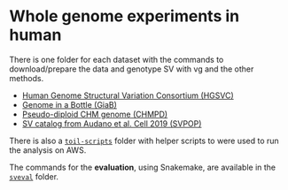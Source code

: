 # Whole genome experiments in human

There is one folder for each dataset with the commands to download/prepare the data and genotype SV with vg and the other methods.

* [Human Genome Structural Variation Consortium (HGSVC)](hgsvc)
* [Genome in a Bottle (GiaB)](giab)
* [Pseudo-diploid CHM genome (CHMPD)](chmpd)
* [SV catalog from Audano et al. Cell 2019 (SVPOP)](svpop)

There is also a [`toil-scripts`](toil-scripts) folder with helper scripts to were used to run the analysis on AWS.

The commands for the **evaluation**, using Snakemake, are available in the [`sveval`](sveval) folder.
